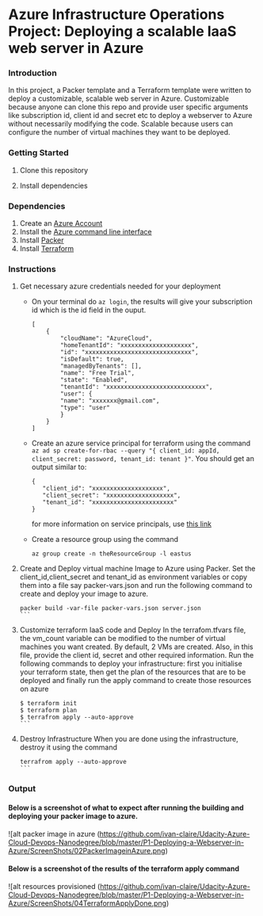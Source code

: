 # Azure Infrastructure Operations Project: Deploying a scalable IaaS web server in Azure

### Introduction
In this project, a Packer template and a Terraform template were written to deploy a customizable, scalable web server in Azure. 
Customizable because anyone can clone this repo and provide user specific arguments like subscription id, client id and secret etc to deploy a webserver to Azure without necessarily modifying the code. 
Scalable because users can configure the number of virtual machines they want to be deployed.

### Getting Started
1. Clone this repository

2. Install dependencies

### Dependencies
1. Create an [Azure Account](https://portal.azure.com) 
2. Install the [Azure command line interface](https://docs.microsoft.com/en-us/cli/azure/install-azure-cli?view=azure-cli-latest)
3. Install [Packer](https://www.packer.io/downloads)
4. Install [Terraform](https://www.terraform.io/downloads.html)

### Instructions
1. Get necessary azure credentials needed for your deployment
    - On your terminal do `az login`, the results will give your subscription id which is the id field in the ouput.
        ```
        [
            {
                "cloudName": "AzureCloud",
                "homeTenantId": "xxxxxxxxxxxxxxxxxxxx",
                "id": "xxxxxxxxxxxxxxxxxxxxxxxxxxxxxx",
                "isDefault": true,
                "managedByTenants": [],
                "name": "Free Trial",
                "state": "Enabled",
                "tenantId": "xxxxxxxxxxxxxxxxxxxxxxxxxxxx",
                "user": {
                "name": "xxxxxxx@gmail.com",
                "type": "user"
                }
            }
        ]

        ```
    - Create an azure service principal for terraform using the command 
        ` az ad sp create-for-rbac --query "{ client_id: appId, client_secret: password, tenant_id: tenant }"`. You should get an output similar to:
         ```
        {
            "client_id": "xxxxxxxxxxxxxxxxxxxx",
            "client_secret": "xxxxxxxxxxxxxxxxxxx",
            "tenant_id": "xxxxxxxxxxxxxxxxxxxxxxx"
        }

        ```
        for more information on service principals, use [this link](https://www.terraform.io/docs/providers/azurerm/guides/service_principal_client_secret.html)

    - Create a resource group using the command
        ```
        az group create -n theResourceGroup -l eastus

        ```
 2. Create and Deploy virtual machine Image to Azure using Packer.
    Set the client_id,client_secret and tenant_id as environment variables or copy them into a file say packer-vars.json and run the following command to create and deploy your image to azure.
    
        packer build -var-file packer-vars.json server.json
        ```
 3. Customize terraform IaaS code and Deploy
    In the terrafom.tfvars file, the vm_count variable can be modified to the number of virtual machines you want created. By default, 2 VMs are created.
    Also, in this file, provide the client id, secret and other required information.
    Run the following commands to deploy your infrastructure:
    first you initialise your terraform state, then get the plan of the resources that are to be deployed and finally run the apply command to create those resources on azure
       
        $ terraform init
        $ terraform plan 
        $ terrafrom apply --auto-approve
        ```
 4. Destroy Infrastructure
    When you are done using the infrastructure, destroy it using the command
      
        terrafrom apply --auto-approve
        ```
    
### Output
#### Below is a screenshot of what to expect after running the building and deploying your packer image to azure.
![alt packer image in azure (https://github.com/ivan-claire/Udacity-Azure-Cloud-Devops-Nanodegree/blob/master/P1-Deploying-a-Webserver-in-Azure/ScreenShots/02PackerImageinAzure.png)

#### Below is a screenshot of the results of the terraform apply command
![alt resources provisioned (https://github.com/ivan-claire/Udacity-Azure-Cloud-Devops-Nanodegree/blob/master/P1-Deploying-a-Webserver-in-Azure/ScreenShots/04TerraformApplyDone.png)

